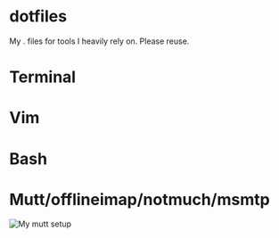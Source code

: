 # dotfiles
My . files for tools I heavily rely on. Please reuse.

# Terminal
# Vim 
# Bash
# Mutt/offlineimap/notmuch/msmtp
![My mutt setup](http://stevelosh.com/media/images/blog/2012/10/what-the-mutt.png)

